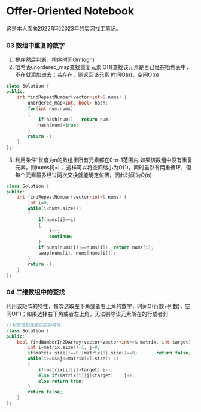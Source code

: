 # Offer-Oriented Notebook
这是本人面向2022年和2023年的实习找工笔记。
### 03 数组中重复的数字
1. 排序然后判断，排序时间O(nlogn)
2. 哈希表unordered_map查找重复元素
 O(1)查找该元素是否已经在哈希表中，不在就添加进去；若存在，则返回该元素
时间O(n)，空间O(n)
```C++
class Solution {
public:
    int findRepeatNumber(vector<int>& nums) {
        unordered_map<int, bool> hash;
        for(int num:nums)
        {
            if(hash[num])   return num;
            hash[num]=true;
        }
        return -1;
    }
};
```
3. 利用条件“长度为n的数组里所有元素都在0-n-1范围内
如果该数组中没有重复元素，则nums[i]=i；
这样可以将空间缩小为O(1)，同时虽然有两重循环，但每个元素最多经过两次交换就能确定位置，因此时间为O(n)
```C++
class Solution {
public:
    int findRepeatNumber(vector<int>& nums) {
        int i=0;
        while(i<nums.size())
        {
            if(nums[i]==i)
            {
                i++;
                continue;
            }
            if(nums[nums[i]]==nums[i])  return nums[i];
            swap(nums[i], nums[nums[i]]);
        }
        return -1;
    }
};
```
### 04 二维数组中的查找
利用该矩阵的特性，每次选取左下角或者右上角的数字，时间O(行数+列数)，空间O(1)；如果选择右下角或者左上角，无法剔除该元素所在的行或者列
```C++
//利用该矩阵提供的的特性
class Solution {
public:
    bool findNumberIn2DArray(vector<vector<int>>& matrix, int target) {
        int i=matrix.size()-1, j=0;
        if(matrix.size()==0||matrix[0].size()==0)       return false;
        while(i>=0&&j<=matrix[0].size()-1)
        {
            if(matrix[i][j]>target) i--;
            else if(matrix[i][j]<target)    j++;
            else return true;
        }
        return false;
    }
};
```
